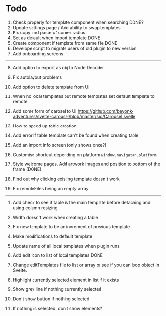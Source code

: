 # Todo

1. Check properly for template component when searching DONE?
2. Update settings page / Add ability to swap templates
3. Fix copy and paste of corner radius
4. Set as default when import template DONE
5. Create component if template from same file DONE
6. Develope script to migrate users of old plugin to new version
7. Add onboarding screens
---
8. Add option to export as obj to Node Decoder
9. Fix autolayout problems
10. Add option to delete template from UI
11. When no local templates but remote templates set default template to remote
12. Add some form of carosel to UI https://github.com/beyonk-adventures/svelte-carousel/blob/master/src/Carousel.svelte
13. How to speed up table creation
14. Add error if table template can't be found when creating table
15. Add an import info screen (only shows once?)
16. Customise shortcut depending on platform `window.navigator.platform`

1. Style welcome pages. Add artwork images and position to bottom of the frame (DONE)
2. Find out why clicking existing template doesn't work
3. Fix remoteFiles being an empty array


---

1. Add check to see if table is the main template before detaching and using column resizing
2. Width doesn't work when creating a table
3. Fix new template to be an invrement of previous template
3. Make modifications to default template
4. Update name of all local templates when plugin runs
5. Add edit icon to list of local templates DONE

1. Change editTemplates file to list or array or see if you can loop object in Svelte.
2. Highlight currently selected element in list if it exists
3. Show grey line if nothing currently selected
4. Don't show button if nothing selected
5. If nothing is selected, don't show elements?